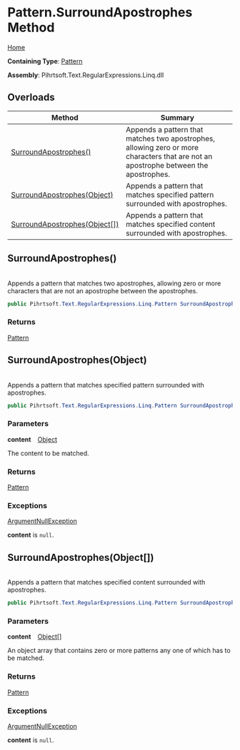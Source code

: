 # Pattern\.SurroundApostrophes Method

[Home](../../../../../../README.md)

**Containing Type**: [Pattern](../README.md)

**Assembly**: Pihrtsoft\.Text\.RegularExpressions\.Linq\.dll

## Overloads

| Method | Summary |
| ------ | ------- |
| [SurroundApostrophes()](#Pihrtsoft_Text_RegularExpressions_Linq_Pattern_SurroundApostrophes) | Appends a pattern that matches two apostrophes, allowing zero or more characters that are not an apostrophe between the apostrophes\. |
| [SurroundApostrophes(Object)](#Pihrtsoft_Text_RegularExpressions_Linq_Pattern_SurroundApostrophes_System_Object_) | Appends a pattern that matches specified pattern surrounded with apostrophes\. |
| [SurroundApostrophes(Object\[\])](#Pihrtsoft_Text_RegularExpressions_Linq_Pattern_SurroundApostrophes_System_Object___) | Appends a pattern that matches specified content surrounded with apostrophes\. |

## SurroundApostrophes\(\) <a id="Pihrtsoft_Text_RegularExpressions_Linq_Pattern_SurroundApostrophes"></a>

\
Appends a pattern that matches two apostrophes, allowing zero or more characters that are not an apostrophe between the apostrophes\.

```csharp
public Pihrtsoft.Text.RegularExpressions.Linq.Pattern SurroundApostrophes()
```

### Returns

[Pattern](../README.md)

## SurroundApostrophes\(Object\) <a id="Pihrtsoft_Text_RegularExpressions_Linq_Pattern_SurroundApostrophes_System_Object_"></a>

\
Appends a pattern that matches specified pattern surrounded with apostrophes\.

```csharp
public Pihrtsoft.Text.RegularExpressions.Linq.Pattern SurroundApostrophes(object content)
```

### Parameters

**content** &ensp; [Object](https://docs.microsoft.com/en-us/dotnet/api/system.object)

The content to be matched\.

### Returns

[Pattern](../README.md)

### Exceptions

[ArgumentNullException](https://docs.microsoft.com/en-us/dotnet/api/system.argumentnullexception)

**content** is `null`\.

## SurroundApostrophes\(Object\[\]\) <a id="Pihrtsoft_Text_RegularExpressions_Linq_Pattern_SurroundApostrophes_System_Object___"></a>

\
Appends a pattern that matches specified content surrounded with apostrophes\.

```csharp
public Pihrtsoft.Text.RegularExpressions.Linq.Pattern SurroundApostrophes(params object[] content)
```

### Parameters

**content** &ensp; [Object](https://docs.microsoft.com/en-us/dotnet/api/system.object)\[\]

An object array that contains zero or more patterns any one of which has to be matched\.

### Returns

[Pattern](../README.md)

### Exceptions

[ArgumentNullException](https://docs.microsoft.com/en-us/dotnet/api/system.argumentnullexception)

**content** is `null`\.

